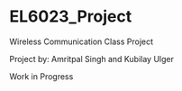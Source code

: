 # EL6023_Project
Wireless Communication Class Project

Project by: Amritpal Singh and Kubilay Ulger

Work in Progress
